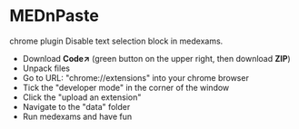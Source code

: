 # MEDnPaste
chrome plugin
Disable text selection block in medexams.

- Download **Code↗** (green button on the upper right, then download **ZIP**)
- Unpack files
- Go to URL: "chrome://extensions" into your chrome browser
- Tick the "developer mode" in the corner of the window
- Click the "upload an extension"
- Navigate to the "data" folder
- Run medexams and have fun
